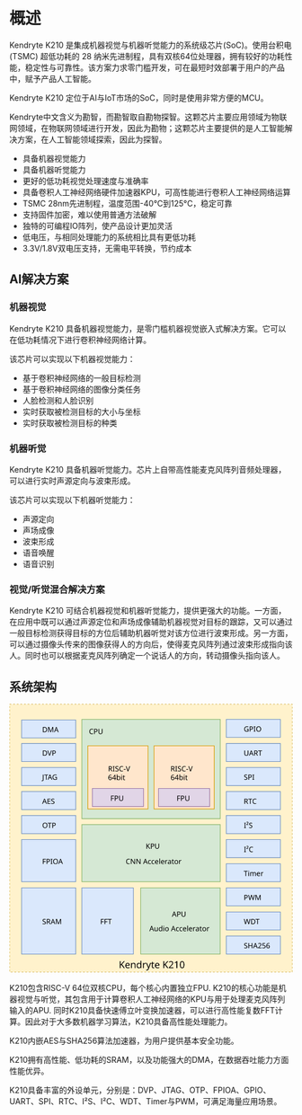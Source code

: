 # 概述

Kendryte K210 是集成机器视觉与机器听觉能力的系统级芯片(SoC)。使用台积电 (TSMC) 超低功耗的 28 纳米先进制程，具有双核64位处理器，拥有较好的功耗性能，稳定性与可靠性。该方案力求零门槛开发，可在最短时效部署于用户的产品中，赋予产品人工智能。

Kendryte K210 定位于AI与IoT市场的SoC，同时是使用非常方便的MCU。

Kendryte中文含义为勘智，而勘智取自勘物探智。这颗芯片主要应用领域为物联网领域，在物联网领域进行开发，因此为勘物；这颗芯片主要提供的是人工智能解决方案，在人工智能领域探索，因此为探智。

* 具备机器视觉能力
* 具备机器听觉能力
* 更好的低功耗视觉处理速度与准确率
* 具备卷积人工神经网络硬件加速器KPU，可高性能进行卷积人工神经网络运算
* TSMC 28nm先进制程，温度范围-40°C到125°C，稳定可靠
* 支持固件加密，难以使用普通方法破解
* 独特的可编程IO阵列，使产品设计更加灵活
* 低电压，与相同处理能力的系统相比具有更低功耗
* 3.3V/1.8V双电压支持，无需电平转换，节约成本

## AI解决方案

### 机器视觉

Kendryte K210 具备机器视觉能力，是零门槛机器视觉嵌入式解决方案。它可以在低功耗情况下进行卷积神经网络计算。

该芯片可以实现以下机器视觉能力：

* 基于卷积神经网络的一般目标检测
* 基于卷积神经网络的图像分类任务
* 人脸检测和人脸识别
* 实时获取被检测目标的大小与坐标
* 实时获取被检测目标的种类

### 机器听觉

Kendryte K210 具备机器听觉能力。芯片上自带高性能麦克风阵列音频处理器，可以进行实时声源定向与波束形成。

该芯片可以实现以下机器听觉能力：

* 声源定向
* 声场成像
* 波束形成
* 语音唤醒
* 语音识别

### 视觉/听觉混合解决方案

Kendryte K210 可结合机器视觉和机器听觉能力，提供更强大的功能。一方面，在应用中既可以通过声源定位和声场成像辅助机器视觉对目标的跟踪，又可以通过一般目标检测获得目标的方位后辅助机器听觉对该方位进行波束形成。另一方面，可以通过摄像头传来的图像获得人的方向后，使得麦克风阵列通过波束形成指向该人。同时也可以根据麦克风阵列确定一个说话人的方向，转动摄像头指向该人。

## 系统架构

![系统架构框图](images/kendryte_arch.svg)

K210包含RISC-V 64位双核CPU，每个核心内置独立FPU. K210的核心功能是机器视觉与听觉，其包含用于计算卷积人工神经网络的KPU与用于处理麦克风阵列输入的APU. 同时K210具备快速傅立叶变换加速器，可以进行高性能复数FFT计算。因此对于大多数机器学习算法，K210具备高性能处理能力。

K210内嵌AES与SHA256算法加速器，为用户提供基本安全功能。

K210拥有高性能、低功耗的SRAM，以及功能强大的DMA，在数据吞吐能力方面性能优异。

K210具备丰富的外设单元，分别是：DVP、JTAG、OTP、FPIOA、GPIO、UART、SPI、RTC、I²S、I²C、WDT、Timer与PWM，可满足海量应用场景。
